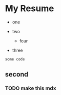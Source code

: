 # My Resume

- one
- two

  - four

- three

```java
some code
```

## second

### TODO make this mdx
